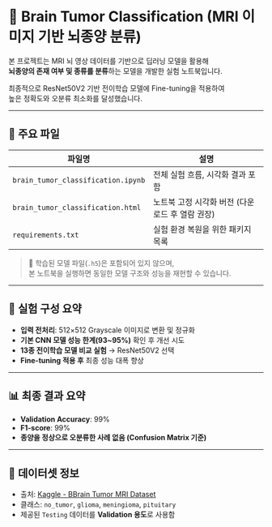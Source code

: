 # 🧠 Brain Tumor Classification (MRI 이미지 기반 뇌종양 분류)

본 프로젝트는 MRI 뇌 영상 데이터를 기반으로 딥러닝 모델을 활용해  
**뇌종양의 존재 여부 및 종류를 분류**하는 모델을 개발한 실험 노트북입니다.

최종적으로 ResNet50V2 기반 전이학습 모델에 Fine-tuning을 적용하여  
높은 정확도와 오분류 최소화를 달성했습니다.

---

## 📁 주요 파일

| 파일명 | 설명 |
|--------|------|
| `brain_tumor_classification.ipynb` | 전체 실험 흐름, 시각화 결과 포함 |
| `brain_tumor_classification.html` | 노트북 고정 시각화 버전 (다운로드 후 열람 권장) |
| `requirements.txt` | 실험 환경 복원을 위한 패키지 목록 |

> 📝 학습된 모델 파일(`.h5`)은 포함되어 있지 않으며,  
> 본 노트북을 실행하면 동일한 모델 구조와 성능을 재현할 수 있습니다.

---

## 🧪 실험 구성 요약

- **입력 전처리**: 512×512 Grayscale 이미지로 변환 및 정규화
- **기본 CNN 모델 성능 한계(93~95%)** 확인 후 개선 시도
- **13종 전이학습 모델 비교 실험** → ResNet50V2 선택
- **Fine-tuning 적용 후** 최종 성능 대폭 향상

---

## 📊 최종 결과 요약

- **Validation Accuracy**: 99%
- **F1-score**: 99%
- **종양을 정상으로 오분류한 사례 없음 (Confusion Matrix 기준)**

---

## 🔗 데이터셋 정보

- 출처: [Kaggle - BBrain Tumor MRI Dataset](https://www.kaggle.com/datasets/masoudnickparvar/brain-tumor-mri-dataset/data)
- 클래스: `no_tumor`, `glioma`, `meningioma`, `pituitary`
- 제공된 `Testing` 데이터를 **Validation 용도**로 사용함
